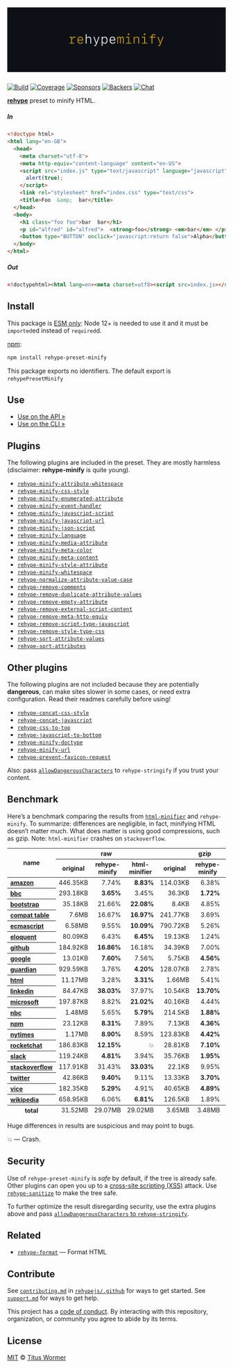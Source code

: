 <!--lint disable no-html-->

# ![rehype-minify][logo]

[![Build][build-badge]][build]
[![Coverage][coverage-badge]][coverage]
[![Sponsors][sponsors-badge]][collective]
[![Backers][backers-badge]][collective]
[![Chat][chat-badge]][chat]

[**rehype**][rehype] preset to minify HTML.

##### In

```html
<!doctype html>
<html lang="en-GB">
  <head>
    <meta charset="utf-8">
    <meta http-equiv="content-language" content="en-US">
    <script src="index.js" type="text/javascript" language="javascript">
      alert(true);
    </script>
    <link rel="stylesheet" href="index.css" type="text/css">
    <title>Foo  &amp;  bar</title>
  </head>
  <body>
    <h1 class="foo foo">bar  bar</h1>
    <p id="alfred" id="alfred">  <strong>foo</strong> <em>bar</em> </p>
    <button type="BUTTON" onclick="javascript:return false">Alpha</button>
  </body>
</html>
```

##### Out

```html
<!doctypehtml><html lang=en><meta charset=utf8><script src=index.js></script><link href=index.css rel=stylesheet><title>Foo &amp bar</title><h1 class=foo>bar bar</h1><p id=alfred><strong>foo</strong> <em>bar</em></p><button onclick=return!1 type=button>Alpha</button>
```

## Install

This package is [ESM only][esm]:
Node 12+ is needed to use it and it must be `imported`ed instead of `required`d.

[npm][]:

```sh
npm install rehype-preset-minify
```

This package exports no identifiers.
The default export is `rehypePresetMinify`

## Use

*   [Use on the API »][api]
*   [Use on the CLI »][cli]

## Plugins

The following plugins are included in the preset.
They are mostly harmless (disclaimer: **rehype-minify** is quite young).

<!--plugins-core start-->

*   [`rehype-minify-attribute-whitespace`](./packages/rehype-minify-attribute-whitespace)
*   [`rehype-minify-css-style`](./packages/rehype-minify-css-style)
*   [`rehype-minify-enumerated-attribute`](./packages/rehype-minify-enumerated-attribute)
*   [`rehype-minify-event-handler`](./packages/rehype-minify-event-handler)
*   [`rehype-minify-javascript-script`](./packages/rehype-minify-javascript-script)
*   [`rehype-minify-javascript-url`](./packages/rehype-minify-javascript-url)
*   [`rehype-minify-json-script`](./packages/rehype-minify-json-script)
*   [`rehype-minify-language`](./packages/rehype-minify-language)
*   [`rehype-minify-media-attribute`](./packages/rehype-minify-media-attribute)
*   [`rehype-minify-meta-color`](./packages/rehype-minify-meta-color)
*   [`rehype-minify-meta-content`](./packages/rehype-minify-meta-content)
*   [`rehype-minify-style-attribute`](./packages/rehype-minify-style-attribute)
*   [`rehype-minify-whitespace`](./packages/rehype-minify-whitespace)
*   [`rehype-normalize-attribute-value-case`](./packages/rehype-normalize-attribute-value-case)
*   [`rehype-remove-comments`](./packages/rehype-remove-comments)
*   [`rehype-remove-duplicate-attribute-values`](./packages/rehype-remove-duplicate-attribute-values)
*   [`rehype-remove-empty-attribute`](./packages/rehype-remove-empty-attribute)
*   [`rehype-remove-external-script-content`](./packages/rehype-remove-external-script-content)
*   [`rehype-remove-meta-http-equiv`](./packages/rehype-remove-meta-http-equiv)
*   [`rehype-remove-script-type-javascript`](./packages/rehype-remove-script-type-javascript)
*   [`rehype-remove-style-type-css`](./packages/rehype-remove-style-type-css)
*   [`rehype-sort-attribute-values`](./packages/rehype-sort-attribute-values)
*   [`rehype-sort-attributes`](./packages/rehype-sort-attributes)

<!--plugins-core end-->

## Other plugins

The following plugins are not included because they are potentially
**dangerous**, can make sites slower in some cases, or need extra configuration.
Read their readmes carefully before using!

<!--plugins-other start-->

*   [`rehype-concat-css-style`](./packages/rehype-concat-css-style)
*   [`rehype-concat-javascript`](./packages/rehype-concat-javascript)
*   [`rehype-css-to-top`](./packages/rehype-css-to-top)
*   [`rehype-javascript-to-bottom`](./packages/rehype-javascript-to-bottom)
*   [`rehype-minify-doctype`](./packages/rehype-minify-doctype)
*   [`rehype-minify-url`](./packages/rehype-minify-url)
*   [`rehype-prevent-favicon-request`](./packages/rehype-prevent-favicon-request)

<!--plugins-other end-->

Also: pass [`allowDangerousCharacters`][stringify] to `rehype-stringify` if you
trust your content.

## Benchmark

Here’s a benchmark comparing the results from [`html-minifier`][html-minifier]
and `rehype-minify`.
To summarize: differences are negligible, in fact, minifying HTML doesn’t matter
much.
What does matter is using good compressions, such as gzip.
Note: `html-minifier` crashes on `stackoverflow`.

<!--benchmark start-->

<table>
<thead>
  <tr>
    <th rowspan="2">name</th>
    <th colspan="3">raw</th>
    <th colspan="3">gzip</th>
  </tr>
  <tr>
    <th>original</th>
    <th>rehype-minify</th>
    <th>html-minifier</th>
    <th>original</th>
    <th>rehype-minify</th>
    <th>html-minifier</th>
  </tr>
</thead>
<tbody>
  <tr>
    <th scope="row" align="left"><a href="https://www.amazon.co.uk/">amazon</a></th>
    <td align="right">446.35KB</td>
    <td align="right">7.74%</td>
    <td align="right"><b>8.83%</b></td>
    <td align="right">114.03KB</td>
    <td align="right">6.38%</td>
    <td align="right"><b>6.75%</b></td>
  </tr>
  <tr>
    <th scope="row" align="left"><a href="https://www.bbc.co.uk/">bbc</a></th>
    <td align="right">293.18KB</td>
    <td align="right"><b>3.65%</b></td>
    <td align="right">3.45%</td>
    <td align="right">36.3KB</td>
    <td align="right"><b>1.72%</b></td>
    <td align="right">1.71%</td>
  </tr>
  <tr>
    <th scope="row" align="left"><a href="https://getbootstrap.com/docs/4.4/getting-started/introduction/">bootstrap</a></th>
    <td align="right">35.18KB</td>
    <td align="right">21.66%</td>
    <td align="right"><b>22.08%</b></td>
    <td align="right">8.4KB</td>
    <td align="right">4.85%</td>
    <td align="right"><b>5.08%</b></td>
  </tr>
  <tr>
    <th scope="row" align="left"><a href="https://kangax.github.io/compat-table/es6/">compat table</a></th>
    <td align="right">7.6MB</td>
    <td align="right">16.67%</td>
    <td align="right"><b>16.97%</b></td>
    <td align="right">241.77KB</td>
    <td align="right">3.69%</td>
    <td align="right"><b>5.51%</b></td>
  </tr>
  <tr>
    <th scope="row" align="left"><a href="https://tc39.es/ecma262/">ecmascript</a></th>
    <td align="right">6.58MB</td>
    <td align="right">9.55%</td>
    <td align="right"><b>10.09%</b></td>
    <td align="right">790.72KB</td>
    <td align="right">5.26%</td>
    <td align="right"><b>5.43%</b></td>
  </tr>
  <tr>
    <th scope="row" align="left"><a href="https://eloquentjavascript.net/20_node.html">eloquent</a></th>
    <td align="right">80.09KB</td>
    <td align="right">6.43%</td>
    <td align="right"><b>6.45%</b></td>
    <td align="right">19.13KB</td>
    <td align="right">1.24%</td>
    <td align="right"><b>1.26%</b></td>
  </tr>
  <tr>
    <th scope="row" align="left"><a href="https://github.com">github</a></th>
    <td align="right">184.92KB</td>
    <td align="right"><b>16.86%</b></td>
    <td align="right">16.18%</td>
    <td align="right">34.39KB</td>
    <td align="right">7.00%</td>
    <td align="right"><b>7.20%</b></td>
  </tr>
  <tr>
    <th scope="row" align="left"><a href="https://www.google.com/">google</a></th>
    <td align="right">13.01KB</td>
    <td align="right"><b>7.60%</b></td>
    <td align="right">7.56%</td>
    <td align="right">5.75KB</td>
    <td align="right"><b>4.56%</b></td>
    <td align="right">4.26%</td>
  </tr>
  <tr>
    <th scope="row" align="left"><a href="https://www.theguardian.com/us">guardian</a></th>
    <td align="right">929.59KB</td>
    <td align="right">3.76%</td>
    <td align="right"><b>4.20%</b></td>
    <td align="right">128.07KB</td>
    <td align="right">2.78%</td>
    <td align="right"><b>2.93%</b></td>
  </tr>
  <tr>
    <th scope="row" align="left"><a href="https://html.spec.whatwg.org">html</a></th>
    <td align="right">11.17MB</td>
    <td align="right">3.28%</td>
    <td align="right"><b>3.31%</b></td>
    <td align="right">1.66MB</td>
    <td align="right">5.41%</td>
    <td align="right"><b>5.49%</b></td>
  </tr>
  <tr>
    <th scope="row" align="left"><a href="https://www.linkedin.com/">linkedin</a></th>
    <td align="right">84.47KB</td>
    <td align="right"><b>38.03%</b></td>
    <td align="right">37.97%</td>
    <td align="right">10.54KB</td>
    <td align="right"><b>13.70%</b></td>
    <td align="right">13.43%</td>
  </tr>
  <tr>
    <th scope="row" align="left"><a href="https://www.microsoft.com/en-us/">microsoft</a></th>
    <td align="right">197.87KB</td>
    <td align="right">8.82%</td>
    <td align="right"><b>21.02%</b></td>
    <td align="right">40.16KB</td>
    <td align="right">4.44%</td>
    <td align="right"><b>6.85%</b></td>
  </tr>
  <tr>
    <th scope="row" align="left"><a href="https://www.nbc.com/">nbc</a></th>
    <td align="right">1.48MB</td>
    <td align="right">5.65%</td>
    <td align="right"><b>5.79%</b></td>
    <td align="right">214.5KB</td>
    <td align="right"><b>1.88%</b></td>
    <td align="right">1.77%</td>
  </tr>
  <tr>
    <th scope="row" align="left"><a href="https://www.npmjs.com/">npm</a></th>
    <td align="right">23.12KB</td>
    <td align="right"><b>8.31%</b></td>
    <td align="right">7.89%</td>
    <td align="right">7.13KB</td>
    <td align="right"><b>4.36%</b></td>
    <td align="right">3.99%</td>
  </tr>
  <tr>
    <th scope="row" align="left"><a href="https://www.nytimes.com/">nytimes</a></th>
    <td align="right">1.17MB</td>
    <td align="right"><b>8.90%</b></td>
    <td align="right">8.59%</td>
    <td align="right">123.83KB</td>
    <td align="right"><b>4.42%</b></td>
    <td align="right">4.12%</td>
  </tr>
  <tr>
    <th scope="row" align="left"><a href="https://rocket.chat">rocketchat</a></th>
    <td align="right">186.83KB</td>
    <td align="right"><b>12.15%</b></td>
    <td align="right">💥</td>
    <td align="right">28.81KB</td>
    <td align="right"><b>7.10%</b></td>
    <td align="right">💥</td>
  </tr>
  <tr>
    <th scope="row" align="left"><a href="https://slack.com/intl/en-gb/features">slack</a></th>
    <td align="right">119.24KB</td>
    <td align="right"><b>4.81%</b></td>
    <td align="right">3.94%</td>
    <td align="right">35.76KB</td>
    <td align="right"><b>1.95%</b></td>
    <td align="right">1.55%</td>
  </tr>
  <tr>
    <th scope="row" align="left"><a href="https://stackoverflow.com/">stackoverflow</a></th>
    <td align="right">117.91KB</td>
    <td align="right">31.43%</td>
    <td align="right"><b>33.03%</b></td>
    <td align="right">22.1KB</td>
    <td align="right">9.95%</td>
    <td align="right"><b>10.84%</b></td>
  </tr>
  <tr>
    <th scope="row" align="left"><a href="https://twitter.com/">twitter</a></th>
    <td align="right">42.86KB</td>
    <td align="right"><b>9.40%</b></td>
    <td align="right">9.11%</td>
    <td align="right">13.33KB</td>
    <td align="right"><b>3.70%</b></td>
    <td align="right">3.45%</td>
  </tr>
  <tr>
    <th scope="row" align="left"><a href="https://www.vice.com/en_us">vice</a></th>
    <td align="right">182.35KB</td>
    <td align="right"><b>5.29%</b></td>
    <td align="right">4.91%</td>
    <td align="right">40.65KB</td>
    <td align="right"><b>4.89%</b></td>
    <td align="right">4.70%</td>
  </tr>
  <tr>
    <th scope="row" align="left"><a href="https://en.wikipedia.org/wiki/President_of_the_United_States">wikipedia</a></th>
    <td align="right">658.95KB</td>
    <td align="right">6.06%</td>
    <td align="right"><b>6.81%</b></td>
    <td align="right">126.5KB</td>
    <td align="right">1.89%</td>
    <td align="right"><b>2.12%</b></td>
  </tr>
</tbody>
<tfoot>
  <tr>
    <th scope="row">total</th>
    <td align="right">31.52MB</td>
    <td align="right">29.07MB</td>
    <td align="right">29.02MB</td>
    <td align="right">3.65MB</td>
    <td align="right">3.48MB</td>
    <td align="right">3.48MB</td>
  </tr>
</tfoot>
</table>

<!--benchmark end-->

Huge differences in results are suspicious and may point to bugs.

💥 — Crash.

## Security

Use of `rehype-preset-minify` is *safe* by default, if the tree is already safe.
Other plugins can open you up to a [cross-site scripting (XSS)][xss] attack.
Use [`rehype-sanitize`][sanitize] to make the tree safe.

To further optimize the result disregarding security, use the extra plugins
above and pass [`allowDangerousCharacters` to `rehype-stringify`][stringify].

## Related

*   [`rehype-format`](https://github.com/wooorm/rehype-format)
    — Format HTML

## Contribute

See [`contributing.md`][contributing] in [`rehypejs/.github`][health] for ways
to get started.
See [`support.md`][support] for ways to get help.

This project has a [code of conduct][coc].
By interacting with this repository, organization, or community you agree to
abide by its terms.

## License

[MIT][license] © [Titus Wormer][author]

<!-- Definitions -->

[build-badge]: https://github.com/rehypejs/rehype-minify/workflows/main/badge.svg

[build]: https://github.com/rehypejs/rehype-minify/actions

[coverage-badge]: https://img.shields.io/codecov/c/github/rehypejs/rehype-minify.svg

[coverage]: https://codecov.io/github/rehypejs/rehype-minify

[sponsors-badge]: https://opencollective.com/unified/sponsors/badge.svg

[backers-badge]: https://opencollective.com/unified/backers/badge.svg

[collective]: https://opencollective.com/unified

[chat-badge]: https://img.shields.io/badge/chat-discussions-success.svg

[chat]: https://github.com/rehypejs/rehype/discussions

[esm]: https://gist.github.com/sindresorhus/a39789f98801d908bbc7ff3ecc99d99c

[npm]: https://docs.npmjs.com/cli/install

[health]: https://github.com/rehypejs/.github

[contributing]: https://github.com/rehypejs/.github/blob/HEAD/contributing.md

[support]: https://github.com/rehypejs/.github/blob/HEAD/support.md

[coc]: https://github.com/rehypejs/.github/blob/HEAD/code-of-conduct.md

[license]: license

[author]: https://wooorm.com

[logo]: https://raw.githubusercontent.com/rehypejs/rehype-minify/942349c/logo.svg?sanitize=true

[cli]: ./packages/rehype-preset-minify/readme.md#cli

[api]: ./packages/rehype-preset-minify/readme.md#api

[rehype]: https://github.com/rehypejs/rehype

[xss]: https://en.wikipedia.org/wiki/Cross-site_scripting

[sanitize]: https://github.com/rehypejs/rehype-sanitize

[stringify]: https://github.com/rehypejs/rehype/tree/HEAD/packages/rehype-stringify#api

[html-minifier]: https://github.com/kangax/html-minifier
